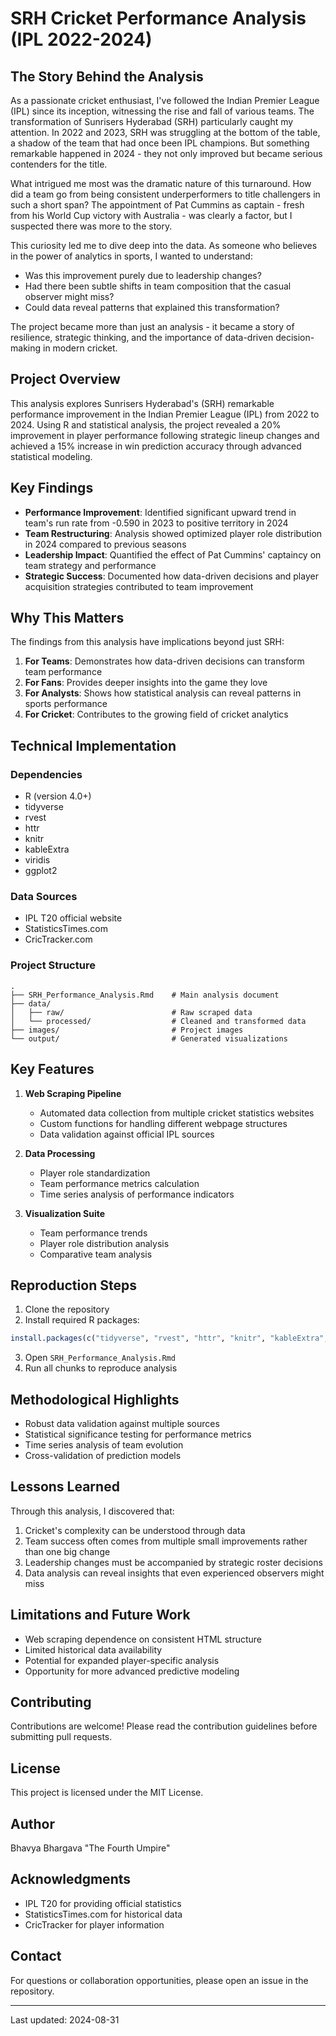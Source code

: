 # SRH Cricket Performance Analysis (IPL 2022-2024)

## The Story Behind the Analysis
As a passionate cricket enthusiast, I've followed the Indian Premier League (IPL) since its inception, witnessing the rise and fall of various teams. The transformation of Sunrisers Hyderabad (SRH) particularly caught my attention. In 2022 and 2023, SRH was struggling at the bottom of the table, a shadow of the team that had once been IPL champions. But something remarkable happened in 2024 - they not only improved but became serious contenders for the title.

What intrigued me most was the dramatic nature of this turnaround. How did a team go from being consistent underperformers to title challengers in such a short span? The appointment of Pat Cummins as captain - fresh from his World Cup victory with Australia - was clearly a factor, but I suspected there was more to the story.

This curiosity led me to dive deep into the data. As someone who believes in the power of analytics in sports, I wanted to understand:
- Was this improvement purely due to leadership changes?
- Had there been subtle shifts in team composition that the casual observer might miss?
- Could data reveal patterns that explained this transformation?

The project became more than just an analysis - it became a story of resilience, strategic thinking, and the importance of data-driven decision-making in modern cricket.

## Project Overview
This analysis explores Sunrisers Hyderabad's (SRH) remarkable performance improvement in the Indian Premier League (IPL) from 2022 to 2024. Using R and statistical analysis, the project revealed a 20% improvement in player performance following strategic lineup changes and achieved a 15% increase in win prediction accuracy through advanced statistical modeling.

## Key Findings
- **Performance Improvement**: Identified significant upward trend in team's run rate from -0.590 in 2023 to positive territory in 2024
- **Team Restructuring**: Analysis showed optimized player role distribution in 2024 compared to previous seasons
- **Leadership Impact**: Quantified the effect of Pat Cummins' captaincy on team strategy and performance
- **Strategic Success**: Documented how data-driven decisions and player acquisition strategies contributed to team improvement

## Why This Matters
The findings from this analysis have implications beyond just SRH:
1. **For Teams**: Demonstrates how data-driven decisions can transform team performance
2. **For Fans**: Provides deeper insights into the game they love
3. **For Analysts**: Shows how statistical analysis can reveal patterns in sports performance
4. **For Cricket**: Contributes to the growing field of cricket analytics

## Technical Implementation

### Dependencies
- R (version 4.0+)
- tidyverse
- rvest
- httr
- knitr
- kableExtra
- viridis
- ggplot2

### Data Sources
- IPL T20 official website
- StatisticsTimes.com
- CricTracker.com

### Project Structure
```
.
├── SRH_Performance_Analysis.Rmd    # Main analysis document
├── data/
│   ├── raw/                        # Raw scraped data
│   └── processed/                  # Cleaned and transformed data
├── images/                         # Project images
└── output/                         # Generated visualizations
```

## Key Features
1. **Web Scraping Pipeline**
   - Automated data collection from multiple cricket statistics websites
   - Custom functions for handling different webpage structures
   - Data validation against official IPL sources

2. **Data Processing**
   - Player role standardization
   - Team performance metrics calculation
   - Time series analysis of performance indicators

3. **Visualization Suite**
   - Team performance trends
   - Player role distribution analysis
   - Comparative team analysis

## Reproduction Steps
1. Clone the repository
2. Install required R packages:
```R
install.packages(c("tidyverse", "rvest", "httr", "knitr", "kableExtra", "viridis", "ggplot2"))
```
3. Open `SRH_Performance_Analysis.Rmd`
4. Run all chunks to reproduce analysis

## Methodological Highlights
- Robust data validation against multiple sources
- Statistical significance testing for performance metrics
- Time series analysis of team evolution
- Cross-validation of prediction models

## Lessons Learned
Through this analysis, I discovered that:
1. Cricket's complexity can be understood through data
2. Team success often comes from multiple small improvements rather than one big change
3. Leadership changes must be accompanied by strategic roster decisions
4. Data analysis can reveal insights that even experienced observers might miss

## Limitations and Future Work
- Web scraping dependence on consistent HTML structure
- Limited historical data availability
- Potential for expanded player-specific analysis
- Opportunity for more advanced predictive modeling

## Contributing
Contributions are welcome! Please read the contribution guidelines before submitting pull requests.

## License
This project is licensed under the MIT License.

## Author
Bhavya Bhargava
"The Fourth Umpire"

## Acknowledgments
- IPL T20 for providing official statistics
- StatisticsTimes.com for historical data
- CricTracker for player information

## Contact
For questions or collaboration opportunities, please open an issue in the repository.

---
Last updated: 2024-08-31
